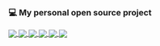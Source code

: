 ### 💻 My personal open source project

<a href="https://github.com/lzhpo/chatgpt-spring-boot-starter">
  <img align="center" src="https://github-readme-stats.vercel.app/api/pin/?username=lzhpo&repo=chatgpt-spring-boot-starter" />
</a>
<a href="https://github.com/lzhpo/sensitive-spring-boot-starter">
  <img align="center" src="https://github-readme-stats.vercel.app/api/pin/?username=lzhpo&repo=sensitive-spring-boot-starter" />
</a>
<a href="https://github.com/lzhpo/logging-tracer">
  <img align="center" src="https://github-readme-stats.vercel.app/api/pin/?username=lzhpo&repo=logging-tracer" />
</a>
<a href="https://github.com/lzhpo/crypto-spring-boot-starter">
  <img align="center" src="https://github-readme-stats.vercel.app/api/pin/?username=lzhpo&repo=crypto-spring-boot-starter" />
</a>
<a href="https://github.com/lzhpo/panda-gateway">
  <img align="center" src="https://github-readme-stats.vercel.app/api/pin/?username=lzhpo&repo=panda-gateway" />
</a>
<a href="https://github.com/lzhpo/logger-spring-boot-starter">
  <img align="center" src="https://github-readme-stats.vercel.app/api/pin/?username=lzhpo&repo=logger-spring-boot-starter" />
</a>
